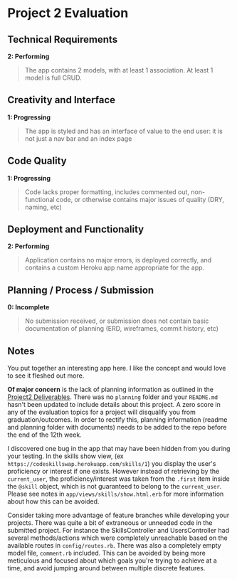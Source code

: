 # Project 2 Evaluation

## Technical Requirements
**2: Performing**
>The app contains 2 models, with at least 1 association. At least 1 model is full CRUD.

## Creativity and Interface
**1: Progressing**
>The app is styled and has an interface of value to the end user: it is not just a nav bar and an index page

## Code Quality
**1: Progressing**
>Code lacks proper formatting, includes commented out, non-functional code, or otherwise contains major issues of quality (DRY, naming, etc)

## Deployment and Functionality
**2: Performing**
>Application contains no major errors, is deployed correctly, and contains a custom Heroku app name appropriate for the app.

## Planning / Process / Submission
**0: Incomplete**
>No submission received, or submission does not contain basic documentation of planning (ERD, wireframes, commit history, etc)


## Notes

You put together an interesting app here. I like the concept and would love to see it fleshed out more.

**Of major concern** is the lack of planning information as outlined in the [Project2 Deliverables](https://github.com/ga-wdi-exercises/project2#deliverables). There was no `planning` folder and your `README.md` hasn't been updated to include details about this project. A zero score in any of the evaluation topics for a project will disqualify you from graduation/outcomes. In order to rectify this, planning information (readme and planning folder with documents) needs to be added to the repo before the end of the 12th week.

I discovered one bug in the app that may have been hidden from you during your testing. In the skills show view, (ex `https://codeskillswap.herokuapp.com/skills/1`) you display the user's proficiency or interest if one exists. However instead of retrieving by the `current_user`, the proficiency/interest was taken from the `.first` item inside the `@skill` object, which is not guaranteed to belong to the `current_user`. Please see notes in `app/views/skills/show.html.erb` for more information about how this can be avoided.

Consider taking more advantage of feature branches while developing your projects. There was quite a bit of extraneous or unneeded code in the submitted project. For instance the SkillsController and UsersController had several methods/actions which were completely unreachable based on the available routes in `config/routes.rb`. There was also a completely empty model file, `comment.rb` included. This can be avoided by being more meticulous and focused about which goals you're trying to achieve at a time, and avoid jumping around between multiple discrete features.